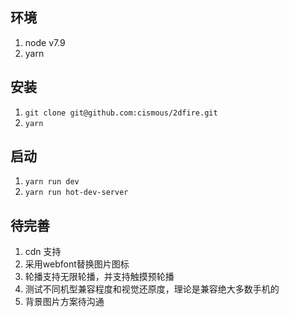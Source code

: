 ## 环境
1. node v7.9
2. yarn

## 安装
1. `git clone git@github.com:cismous/2dfire.git`
2. `yarn`

## 启动
1. `yarn run dev`
2. `yarn run hot-dev-server`

## 待完善
1. cdn 支持
2. 采用webfont替换图片图标
3. 轮播支持无限轮播，并支持触摸预轮播
4. 测试不同机型兼容程度和视觉还原度，理论是兼容绝大多数手机的
5. 背景图片方案待沟通
